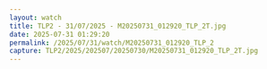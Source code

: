 ```yaml
---
layout: watch
title: TLP2 - 31/07/2025 - M20250731_012920_TLP_2T.jpg
date: 2025-07-31 01:29:20
permalink: /2025/07/31/watch/M20250731_012920_TLP_2
capture: TLP2/2025/202507/20250730/M20250731_012920_TLP_2T.jpg
---
```

